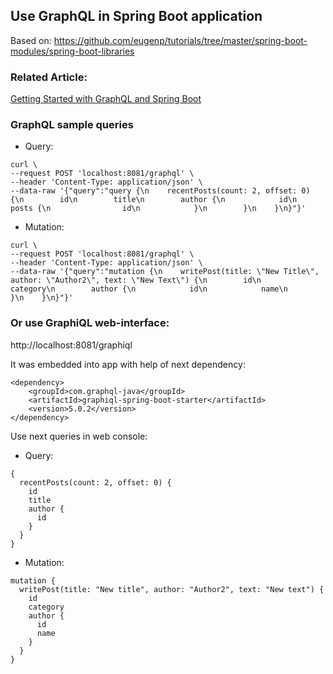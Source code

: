 ## Use GraphQL in Spring Boot application

Based on: https://github.com/eugenp/tutorials/tree/master/spring-boot-modules/spring-boot-libraries

### Related Article:

[Getting Started with GraphQL and Spring Boot](https://www.baeldung.com/spring-graphql)

### GraphQL sample queries

- Query:

```shell script
curl \
--request POST 'localhost:8081/graphql' \
--header 'Content-Type: application/json' \
--data-raw '{"query":"query {\n    recentPosts(count: 2, offset: 0) {\n        id\n        title\n        author {\n            id\n            posts {\n                id\n            }\n        }\n    }\n}"}'
```

- Mutation:

```shell script
curl \
--request POST 'localhost:8081/graphql' \
--header 'Content-Type: application/json' \
--data-raw '{"query":"mutation {\n    writePost(title: \"New Title\", author: \"Author2\", text: \"New Text\") {\n        id\n        category\n        author {\n            id\n            name\n        }\n    }\n}"}'
```

### Or use GraphiQL web-interface:

http://localhost:8081/graphiql

It was embedded into app with help of next dependency:

```
<dependency>
    <groupId>com.graphql-java</groupId>
    <artifactId>graphiql-spring-boot-starter</artifactId>
    <version>5.0.2</version>
</dependency>
```

Use next queries in web console:

- Query:

```
{
  recentPosts(count: 2, offset: 0) {
    id
    title
    author {
      id
    }
  }
}
```

- Mutation:

```
mutation {
  writePost(title: "New title", author: "Author2", text: "New text") {
    id
    category
    author {
      id
      name
    }
  }
}
```
